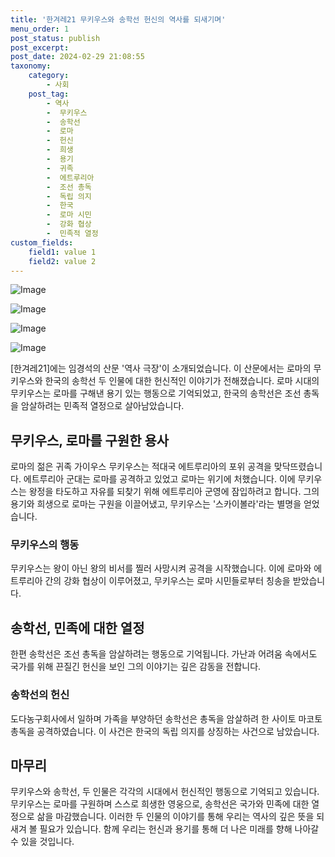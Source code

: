 ```yaml
---
title: '한겨레21 무키우스와 송학선 헌신의 역사를 되새기며'
menu_order: 1
post_status: publish
post_excerpt: 
post_date: 2024-02-29 21:08:55
taxonomy:
    category:
        - 사회
    post_tag:
        - 역사
        -  무키우스
        -  송학선
        -  로마
        -  헌신
        -  희생
        -  용기
        -  귀족
        -  에트루리아
        -  조선 총독
        -  독립 의지
        -  한국
        -  로마 시민
        -  강화 협상
        -  민족적 열정
custom_fields:
    field1: value 1
    field2: value 2
---
```


![Image](https://imgnews.pstatic.net/image/028/2024/02/28/0002678850_001_20240229101301068.jpg?type=w647)

![Image](https://imgnews.pstatic.net/image/028/2024/02/28/0002678850_002_20240229101301095.jpg?type=w647)

![Image](https://imgnews.pstatic.net/image/028/2024/02/28/0002678850_003_20240229101301123.jpg?type=w647)

![Image](https://imgnews.pstatic.net/image/028/2024/02/28/0002678850_004_20240229101301150.jpg?type=w647)

[한겨레21]에는 임경석의 산문 '역사 극장'이 소개되었습니다. 이 산문에서는 로마의 무키우스와 한국의 송학선 두 인물에 대한 헌신적인 이야기가 전해졌습니다. 로마 시대의 무키우스는 로마를 구해낸 용기 있는 행동으로 기억되었고, 한국의 송학선은 조선 총독을 암살하려는 민족적 열정으로 살아남았습니다.
## 무키우스, 로마를 구원한 용사
로마의 젊은 귀족 가이우스 무키우스는 적대국 에트루리아의 포위 공격을 맞닥뜨렸습니다. 에트루리아 군대는 로마를 공격하고 있었고 로마는 위기에 처했습니다. 이에 무키우스는 왕정을 타도하고 자유를 되찾기 위해 에트루리아 군영에 잠입하려고 합니다. 그의 용기와 희생으로 로마는 구원을 이끌어냈고, 무키우스는 '스카이볼라'라는 별명을 얻었습니다.
### 무키우스의 행동
무키우스는 왕이 아닌 왕의 비서를 찔러 사망시켜 공격을 시작했습니다. 이에 로마와 에트루리아 간의 강화 협상이 이루어졌고, 무키우스는 로마 시민들로부터 칭송을 받았습니다.
## 송학선, 민족에 대한 열정
한편 송학선은 조선 총독을 암살하려는 행동으로 기억됩니다. 가난과 어려움 속에서도 국가를 위해 끈질긴 헌신을 보인 그의 이야기는 깊은 감동을 전합니다.
### 송학선의 헌신
도다농구회사에서 일하며 가족을 부양하던 송학선은 총독을 암살하려 한 사이토 마코토 총독을 공격하였습니다. 이 사건은 한국의 독립 의지를 상징하는 사건으로 남았습니다.
## 마무리
무키우스와 송학선, 두 인물은 각각의 시대에서 헌신적인 행동으로 기억되고 있습니다. 무키우스는 로마를 구원하며 스스로 희생한 영웅으로, 송학선은 국가와 민족에 대한 열정으로 삶을 마감했습니다. 이러한 두 인물의 이야기를 통해 우리는 역사의 깊은 뜻을 되새겨 볼 필요가 있습니다. 함께 우리는 헌신과 용기를 통해 더 나은 미래를 향해 나아갈 수 있을 것입니다.
